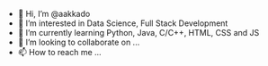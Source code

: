 - 👋 Hi, I’m @aakkado
- 👀 I’m interested in Data Science, Full Stack Development
- 🌱 I’m currently learning Python, Java, C/C++, HTML, CSS and JS
- 💞️ I’m looking to collaborate on ...
- 📫 How to reach me ...

<!---
aakkado/aakkado is a ✨ special ✨ repository because its `README.md` (this file) appears on your GitHub profile.
You can click the Preview link to take a look at your changes.
--->
